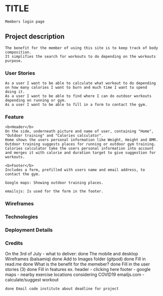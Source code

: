 # TITLE
    Members login page

## Project description
    The benefit for the member of using this site is to keep track of body composition. 
    It simplifies the search for workouts to do depending on the workouts purpose.

### User Stories
    As a user I want to be able to calculate what workout to do depending on how many calories I want to burn and much time I want to spend doing it.
    As a user I want to be able to find where I can do outdoor workouts depending on running or gym.
    As a user I want to be able to fill in a form to contact the gym. 

### Feature
    <b>Header</b>
    On the side, underneath picture and name of user, containing "Home", "Outdoor training" and "Calories calculator".
    Home shows the users personal information like Weight, Height and BMR.
    Outdoor training suggests places for running or outdoor gym training.
    Calories calculator take the users personal information into account and merges it with calorie and duration target to give suggestion for workouts.
    
    <b>Footer</b>
    Includes a form, prefilled with users name and email address, to contact the gym.

    Google maps: Showing outdoor training places.

    emailsjs: Is used for the form in the footer.

### Wireframes


### Technologies


### Deployment Details


### Credits


On the 3rd of July - what to deliver:
    done The mobile and desktop Wireframes (balsamiq)
    done    Add to Images folder (gitpod)
    done    Fill in read.me
            done What is the benefit for the memeber?
                done Fill in the user stories (3)
                done Fill in features 
                    ex. header - clicking here 
                        footer - 
                        google maps - nearby exercise locations considering COVID19
                        emailjs.com - 
                        calculate/suggest workout

    done Email code institute about deadline for project
